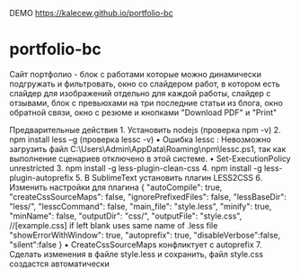 DEMO
https://kalecew.github.io/portfolio-bc

# portfolio-bc
Сайт портфолио - блок с работами которые можно динамически подгружать и фильтровать, окно со слайдером работ, в котором есть слайдер для изображений отдельно для каждой работы, слайдер с отзывами, блок с превьюхами на три последние статьи из блога, окно обратной связи, окно с резюме и кнопками "Download PDF"  и "Print"

Предварительные действия
		1. Установить nodejs (проверка npm -v)
		2. npm install less –g (проверка lessc -v)
			▪ Ошибка lessc : Невозможно загрузить файл C:\Users\Admin\AppData\Roaming\npm\lessc.ps1, так как выполнение сценариев отключено в этой системе.
				• Set-ExecutionPolicy unrestricted
		3. npm install -g less-plugin-clean-css
		4. npm install -g less-plugin-autoprefix
		5. В SublimeText установить плагин LESS2CSS
		6. Изменить настройки для плагина 
		{
		  "autoCompile": true,
		  "createCssSourceMaps": false,
		  "ignorePrefixedFiles": false,
		  "lessBaseDir": "less/",
		  "lesscCommand": false,
		  "main_file": "style.less",
		  "minify": true,
		  "minName": false,
		  "outputDir": "css/",
		  "outputFile": "style.css", //[example.css] if left blank uses same name of .less file
		  "showErrorWithWindow": true,
		  "autoprefix": true,
		  "disableVerbose":false,
		  "silent":false
		}
			▪ CreateCssSourceMaps конфликтует с autoprefix
		7. Сделать изменения в файле style.less и сохранить, файл style.css создастся автоматически
